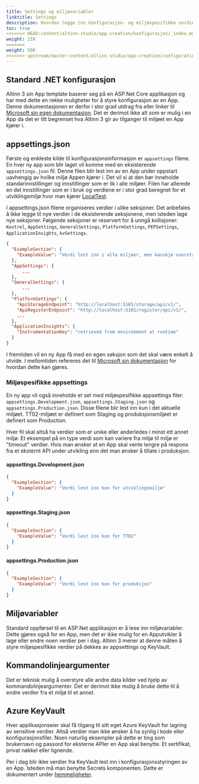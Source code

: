 ```yaml
---
title: Settings og miljøvariabler
linktitle: Settings
description: Hvordan legge inn konfigurasjon- og miljøspesifikke verdier slik at de er tilgjengelig fra app-koden.
toc: true
<<<<<<< HEAD:content/altinn-studio/app-creation/konfigurasjon/_index.md
weight: 210
=======
weight: 500
>>>>>>> upstream/master:content/altinn-studio/app-creation/configuration/settings/_index.md
---
```


## Standard .NET konfigurasjon

Altinn 3 sin App template baserer seg på en ASP.Net Core applikasjon og har med dette en rekke muligheter for å styre konfigurasjon av en App. Denne dokumentasjonen er derfor i stor grad utdrag fra eller linker til [Microsoft sin egen dokumentasjon](https://docs.microsoft.com/en-us/aspnet/core/fundamentals/configuration/?view=aspnetcore-3.1). Det er derimot ikke alt som er mulig i en App da det er litt begrenset hva Altinn 3 gir av tilganger til miljøet en App kjører i.

## appsettings.json

Første og enkleste kilde til konfigurasjonsinformasjon er `appsettings` filene. En hver ny app som blir laget vil komme med en eksisterende `appsettings.json` fil. Denne filen blir lest inn av en App under oppstart uavhengig av hvilke miljø Appen kjører i. Det vil si at den bør inneholde standarinnstillinger og innstillinger som er lik i alle miljøer. Filen har allerede en del innstillinger som er i bruk og verdiene er i stor grad beregnet for et utviklingsmiljø hvor man kjører [LocalTest](https://github.com/Altinn/altinn-studio/blob/master/LOCALAPP.md). 

I appsettings.json filene organiseres verdier i ulike seksjoner. Det anbefales å ikke legge til nye verdier i de eksisterende seksjonene, men isteden lage nye seksjoner. Følgende seksjoner er reservert for å unngå kollisjoner: `Kestrel`, `AppSettings`, `GeneralSettings`, `PlatformSettings`, `PEPSettings`, `ApplicationInsights`, `kvSettings`.

```json
{
  "ExampleSection": {
    "ExampleValue": "Verdi lest inn i alle miljøer, men kanskje overstyrt av miljøspesifikke kilder"
  },
  "AppSettings": {
      ...
  },
  "GeneralSettings": {
      ...
  },
  "PlatformSettings": {
    "ApiStorageEndpoint": "http://localhost:5101/storage/api/v1/",
    "ApiRegisterEndpoint": "http://localhost:5101/register/api/v1/",
    ...
  },
  "ApplicationInsights": {
    "InstrumentationKey": "retrieved from environment at runtime"
  }
}
```

I fremtiden vil en ny App få med en egen seksjon som det skal være enkelt å utvide. I mellomtiden refereres det til [Microsoft sin dokumentasjon](https://docs.microsoft.com/en-us/aspnet/core/fundamentals/configuration/options?view=aspnetcore-3.1) for hvordan dette kan gjøres.

### Miljøspesifikke appsettings

En ny app vil også inneholde et set med miljøspesifikke appsettings filer: `appsettings.Development.json`, `appsettings.Staging.json` og `appsettings.Production.json`. Disse filene blir lest inn kun i det aktuelle miljøet. TT02-miljøet er definert som Staging og produksjonsmiljøet er definert som Production.

Hver fil skal altså ha verdier som er unike eller anderledes i minst ett annet miljø. Et eksempel på en type verdi som kan variere fra miljø til miljø er "timeout" verdier. Hvis man ønsker at en App skal vente lengre på respons fra et eksternt API under utvikling enn det man ønsker å tillate i produksjon.

#### appsettings.Development.json
```json
{
  "ExampleSection": {
    "ExampleValue": "Verdi lest inn kun for utviklingsmiljø"
  }
}
```

#### appsettings.Staging.json
```json
{
  "ExampleSection": {
    "ExampleValue": "Verdi lest inn kun for TT02"
  }
}
```

#### appsettings.Production.json
```json
{
  "ExampleSection": {
    "ExampleValue": "Verdi lest inn kun for produksjon"
  }
}
```

## Miljøvariabler

Standard oppførsel til en ASP.Net applikasjon er å lese inn miljøvariabler. Dette gjøres også for en App, men det er ikke mulig for en Apputvikler å lage eller endre noen verdier per i dag. Altinn 3 mener at denne måten å styre miljøspesifikke verdier på dekkes av appsettings og KeyVault. 

## Kommandolinjeargumenter

Det er teknisk mulig å overstyre alle andre data kilder ved hjelp av kommandolinjeargumenter. Det er derimot ikke mulig å bruke dette til å endre verdier fra et miljø til et annet.

## Azure KeyVault

Hver applikasjonseier skal få tilgang til sitt eget Azure KeyVault for lagring av sensitive verdier. Altså verdier man ikke ønsker å ha synlig i kode eller konfigurasjonsfiler. Noen naturlig eksempler på dette er ting som brukernavn og passord for eksterne APIer en App skal benytte. Et sertifikat, privat nøkkel eller lignende.

Per i dag blir ikke verdier fra KeyVault lest inn i konfigurasjonsstyringen av en App. Isteden må man benytte Secrets komponenten. Dette er dokumentert under [hemmeligheter](../../secrets).
